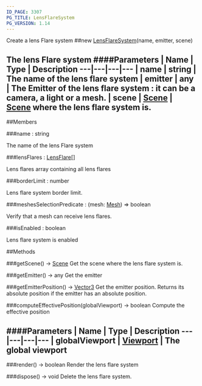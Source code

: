 ```yaml
---
ID_PAGE: 3307
PG_TITLE: LensFlareSystem
PG_VERSION: 1.14
---
```


Create a lens Flare system
##new [LensFlareSystem](page.php?p=3307)(name, emitter, scene)

The lens Flare system
####Parameters
 | Name | Type | Description
---|---|---|---
 | name | string | The name of the lens flare system
 | emitter | any | The Emitter of the lens flare system : it can be a camera, a light or a mesh.
 | scene | [Scene](page.php?p=3274) | [Scene](page.php?p=3274) where the lens flare system is.
---

##Members

###name : string


The name of the lens Flare system

###lensFlares : [LensFlare](page.php?p=3306)[]


Lens flares array containing all lens flares

###borderLimit : number


Lens flare system border limit.

###meshesSelectionPredicate : (mesh: [Mesh](page.php?p=3271)) =&gt; boolean


Verify that a mesh can receive lens flares.

###isEnabled : boolean


Lens flare system is enabled



##Methods

###getScene() &rarr; [Scene](page.php?p=3274)
Get the scene where the lens flare system is.


###getEmitter() &rarr; any
Get the emitter


###getEmitterPosition() &rarr; [Vector3](page.php?p=3327)
Get the emitter position. Returns its absolute position if the emitter has an absolute position.


###computeEffectivePosition(globalViewport) &rarr; boolean
Compute the effective position

####Parameters
 | Name | Type | Description
---|---|---|---
 | globalViewport | [Viewport](page.php?p=3331) | The global viewport
---

###render() &rarr; boolean
Render the lens flare system


###dispose() &rarr; void
Delete the lens flare system.

